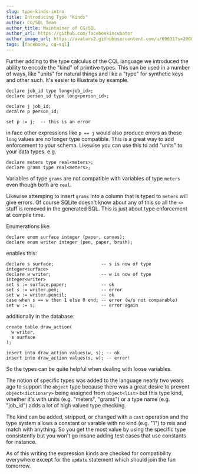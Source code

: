 ```yaml
---
slug: type-kinds-intro
title: Introducing Type "Kinds"
author: CG/SQL Team
author_title: Maintainer of CG/SQL
author_url: https://github.com/facebookincubator
author_image_url: https://avatars2.githubusercontent.com/u/69631?s=200&v=4
tags: [facebook, cg-sql]
---
```


Further adding to the type calculus of the CQL language we introduced the ability to encode the "kind" of primtive types.  This
can be used in a number of ways, like "units" for natural things and like a "type" for synthetic keys and other such.  It's easier
to illustrate by example.

```
declare job_id type long<job_id>;
declare person_id type long<person_id>;

declare j job_id;
decalre p person_id;

set p := j;  -- this is an error
```

in face other expressions like  `p == j` would also produce errors as these `long` values are no longer type compatible.  This is
a great way to add enforcement to your schema.  Likewise you can use this to add "units" to your data types.  e.g.

```
declare meters type real<meters>;
declare grams type real<meters>;
```

Variables of type `grams` are not compatible with variables of type `meters` even though both are `real`.

Likewise attemping to insert `grams` into a column that is typed to `meters` will give errors.  Of course SQLite doesn't know about any of this so all the `<>` stuff is
removed in the generated SQL.  This is just about type enforcement at compile time.

Enumerations like:

```
declare enum surface integer (paper, canvas);
declare enum writer integer (pen, paper, brush);
```

enables this:

```
declare s surface;                  -- s is now of type integer<surface>
declare w writer;                   -- w is now of type integer<writer>
set s := surface.paper;             -- ok
set s := writer.pen;                -- error
set w := writer.pencil;             -- ok
case when s == w then 1 else 0 end; -- error (w/s not comparable)
set w := s;                         -- error again
```

additionally in the database:

```
create table draw_action(
  w writer,
  s surface
);

insert into draw_action values(w, s); -- ok
insert into draw_action values(s, w); -- error!
```

So the types can be quite helpful when dealing with loose variables.

The notion of specific types was added to the language nearly two years ago to support the `object` type because there was a great desire
to prevent `object<dictionary>` being assigned from `object<list>` but this type kind, whether it's with units (e.g. "meters", "grams")
or a type name (e.g. "job_id") adds a lot of high valued type checking.

The kind can be added, stripped, or changed with a `cast` operation and the type system allows a constant or varable with no kind (e.g. "1")
to mix and match with anything.  So you get the most value by using the specific type consistently but you won't go insane adding test cases
that use constants for instance.

As of this writing the expression kinds are checked for compatibility everywhere except for the `update` statement which should join the fun tomorrow.
